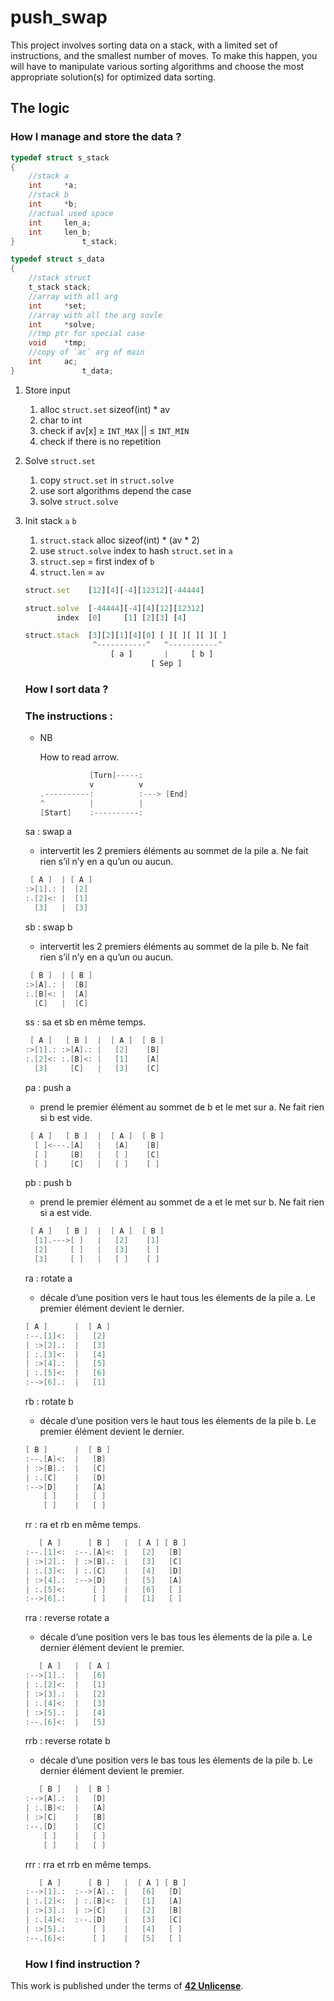 # push_swap

This project involves sorting data on a stack, with a limited set of instructions, and the smallest number of moves. To make this happen, you will have to manipulate various sorting algorithms and choose the most appropriate solution(s) for optimized data sorting.










## The logic

### How I manage and store the data ?

```c
typedef struct s_stack
{
	//stack a
	int		*a;
	//stack b
	int		*b;
	//actual used space
	int		len_a;
	int		len_b;
}				t_stack;

typedef struct s_data
{
	//stack struct
	t_stack	stack;
	//array with all arg
	int		*set;
	//array with all the arg sovle
	int		*solve;
	//tmp ptr for special case
	void	*tmp;
	//copy of `ac` arg of main
	int		ac;
}				t_data;
```

1. Store input
    1. alloc `struct.set` sizeof(int) * av
    2. char to int
    3. check if av[x] ≥ `INT_MAX` || ≤ `INT_MIN`
    4. check if there is no repetition
2. Solve `struct.set`
    1. copy `struct.set` in `struct.solve`
    2. use sort algorithms depend the case
    3. solve `struct.solve`
3. Init stack `a` `b`
    1. `struct.stack` alloc sizeof(int) * (av * 2)
    2. use `struct.solve` index to hash `struct.set` in `a`
    3. `struct.sep` = first index of `b`
    4. `struct.len` = `av`
    
    ```jsx
    struct.set    [12][4][-4][12312][-44444]
    
    struct.solve  [-44444][-4][4][12][12312]
           index  [0]     [1] [2][3] [4]
    
    struct.stack  [3][2][1][4][0] [ ][ ][ ][ ][ ]
                   ^-----------^   ^-----------^
                       [ a ]       |     [ b ]
                                [ Sep ]
    ```
    
    ### How  I sort data ?
    
    ### The instructions :
    
    - NB
        
        How to read arrow.
        
        ```c
                   [Turn]-----:
                   v          v
        .----------:          :---> [End]
        ^          |          |
        [Start]    :----------:
        ```
        
    
    sa : swap a
    
    - intervertit les 2 premiers éléments au sommet de la pile a. Ne fait rien s’il n’y en a qu’un ou aucun.
    
    ```c
     [ A ]  | [ A ]
    :>[1].: |  [2]
    :.[2]<: |  [1]
      [3]   |  [3]
    ```
    
    sb : swap b
    
    - intervertit les 2 premiers éléments au sommet de la pile b. Ne fait rien s’il n’y en a qu’un ou aucun.
    
    ```c
     [ B ]  | [ B ]
    :>[A].: |  [B]
    :.[B]<: |  [A]
      [C]   |  [C]
    ```
    
    ss : sa et sb en même temps.
    
    ```c
     [ A ]   [ B ]  |  [ A ]  [ B ]
    :>[1].: :>[A].: |   [2]    [B]
    :.[2]<: :.[B]<: |   [1]    [A]
      [3]     [C]   |   [3]    [C]
    ```
    
    pa : push a
    
    - prend le premier élément au sommet de b et le met sur a. Ne fait rien si b est vide.
    
    ```c
     [ A ]   [ B ]  |  [ A ]  [ B ]
      [ ]<---.[A]   |   [A]    [B]
      [ ]     [B]   |   [ ]    [C]
      [ ]     [C]   |   [ ]    [ ]
    ```
    
    pb : push b
    
    - prend le premier élément au sommet de a et le met sur b. Ne fait rien si a est vide.
    
    ```c
     [ A ]   [ B ]  |  [ A ]  [ B ]
      [1].--->[ ]   |   [2]    [1]
      [2]     [ ]   |   [3]    [ ]
      [3]     [ ]   |   [ ]    [ ]
    ```
    
    ra : rotate a
    
    - décale d’une position vers le haut tous les élements de la pile a. Le premier élément devient le dernier.
    
    ```c
    [ A ]      |  [ A ]
    :--.[1]<:  |   [2]
    | :>[2].:  |   [3]
    | :.[3]<:  |   [4]
    | :>[4].:  |   [5]
    | :.[5]<:  |   [6]
    :-->[6].:  |   [1]
    ```
    
    rb : rotate b
    
    - décale d’une position vers le haut tous les élements de la pile b. Le premier élément devient le dernier.
    
    ```c
    [ B ]      |  [ B ]
    :--.[A]<:  |   [B]
    | :>[B].:  |   [C]
    | :.[C]    |   [D]
    :-->[D]    |   [A]
        [ ]    |   [ ]
        [ ]    |   [ ]
    ```
    
    rr : ra et rb en même temps.
    
    ```c
       [ A ]      [ B ]   |  [ A ] [ B ]
    :--.[1]<:  :--.[A]<:  |   [2]   [B]
    | :>[2].:  | :>[B].:  |   [3]   [C]
    | :.[3]<:  | :.[C]    |   [4]   [D]
    | :>[4].:  :-->[D]    |   [5]   [A]
    | :.[5]<:      [ ]    |   [6]   [ ]
    :-->[6].:      [ ]    |   [1]   [ ]
    ```
    
    rra : reverse rotate a
    
    - décale d’une position vers le bas tous les élements de la pile a. Le dernier élément devient le premier.
    
    ```c
       [ A ]   |  [ A ]
    :-->[1].:  |   [6]
    | :.[2]<:  |   [1]
    | :>[3].:  |   [2]
    | :.[4]<:  |   [3]
    | :>[5].:  |   [4]
    :--.[6]<:  |   [5]
    ```
    
    rrb : reverse rotate b
    
    - décale d’une position vers le bas tous les élements de la pile b. Le dernier élément devient le premier.
    
    ```c
       [ B ]   |  [ B ]
    :-->[A].:  |   [D]
    | :.[B]<:  |   [A]
    | :>[C]    |   [B]
    :--.[D]    |   [C]
        [ ]    |   [ ]
        [ ]    |   [ ]
    ```
    
    rrr : rra et rrb en même temps.
    
    ```c
       [ A ]      [ B ]   |  [ A ] [ B ]
    :-->[1].:  :-->[A].:  |   [6]   [D]
    | :.[2]<:  | :.[B]<:  |   [1]   [A]
    | :>[3].:  | :>[C]    |   [2]   [B]
    | :.[4]<:  :--.[D]    |   [3]   [C]
    | :>[5].:      [ ]    |   [4]   [ ]
    :--.[6]<:      [ ]    |   [5]   [ ]
    ```
    
    ### How  I find instruction ?






This work is published under the terms of **[42 Unlicense](https://github.com/gcamerli/42unlicense)**.

